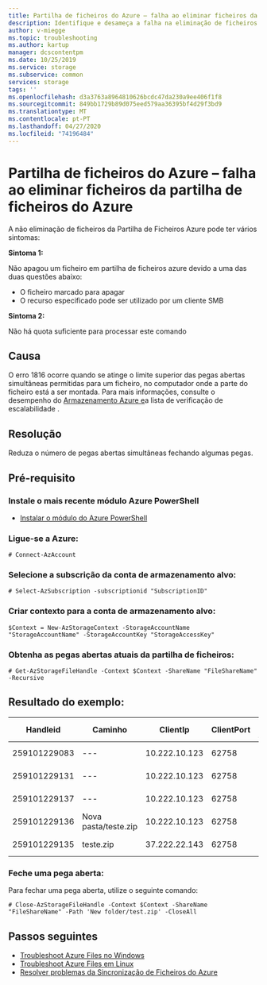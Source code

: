```yaml
---
title: Partilha de ficheiros do Azure – falha ao eliminar ficheiros da partilha de ficheiros do Azure
description: Identifique e desameça a falha na eliminação de ficheiros da Partilha de Ficheiros Azure.
author: v-miegge
ms.topic: troubleshooting
ms.author: kartup
manager: dcscontentpm
ms.date: 10/25/2019
ms.service: storage
ms.subservice: common
services: storage
tags: ''
ms.openlocfilehash: d3a3763a8964810626bcdc47da230a9ee406f1f8
ms.sourcegitcommit: 849bb1729b89d075eed579aa36395bf4d29f3bd9
ms.translationtype: MT
ms.contentlocale: pt-PT
ms.lasthandoff: 04/27/2020
ms.locfileid: "74196484"
---
```

# <a name="azure-file-share--failed-to-delete-files-from-azure-file-share"></a>Partilha de ficheiros do Azure – falha ao eliminar ficheiros da partilha de ficheiros do Azure

A não eliminação de ficheiros da Partilha de Ficheiros Azure pode ter vários sintomas:

**Sintoma 1:**

Não apagou um ficheiro em partilha de ficheiros azure devido a uma das duas questões abaixo:

* O ficheiro marcado para apagar
* O recurso especificado pode ser utilizado por um cliente SMB

**Sintoma 2:**

Não há quota suficiente para processar este comando

## <a name="cause"></a>Causa

O erro 1816 ocorre quando se atinge o limite superior das pegas abertas simultâneas permitidas para um ficheiro, no computador onde a parte do ficheiro está a ser montada. Para mais informações, consulte o desempenho do [Armazenamento Azure e](https://docs.microsoft.com/azure/storage/blobs/storage-performance-checklist)a lista de verificação de escalabilidade .

## <a name="resolution"></a>Resolução

Reduza o número de pegas abertas simultâneas fechando algumas pegas.

## <a name="prerequisite"></a>Pré-requisito

### <a name="install-the-latest-azure-powershell-module"></a>Instale o mais recente módulo Azure PowerShell

* [Instalar o módulo do Azure PowerShell](https://docs.microsoft.com/powershell/azure/install-az-ps)

### <a name="connect-to-azure"></a>Ligue-se a Azure:

```
# Connect-AzAccount
```

### <a name="select-the-subscription-of-the-target-storage-account"></a>Selecione a subscrição da conta de armazenamento alvo:

```
# Select-AzSubscription -subscriptionid "SubscriptionID"
```

### <a name="create-context-for-the-target-storage-account"></a>Criar contexto para a conta de armazenamento alvo:

```
$Context = New-AzStorageContext -StorageAccountName "StorageAccountName" -StorageAccountKey "StorageAccessKey"
```

### <a name="get-the-current-open-handles-of-the-file-share"></a>Obtenha as pegas abertas atuais da partilha de ficheiros:

```
# Get-AzStorageFileHandle -Context $Context -ShareName "FileShareName" -Recursive
```

## <a name="example-result"></a>Resultado do exemplo:

|Handleid|Caminho|ClientIp|ClientPort|Hora Aberta|LastReconnectTime|Fileid|Paria|SessãoId|
|---|---|---|---|---|---|---|---|---|
|259101229083|---|10.222.10.123|62758|2019-10-05|12:16:50Z|0|0|9507758546259807489|
|259101229131|---|10.222.10.123|62758|2019-10-05|12:36:20Z|0|0|9507758546259807489|
|259101229137|---|10.222.10.123|62758|2019-10-05|12:36:53Z|0|0|9507758546259807489|
|259101229136|Nova pasta/teste.zip|10.222.10.123|62758|2019-10-05|12:36:29Z|13835132822072852480|9223446803645464576|9507758546259807489|
|259101229135|teste.zip|37.222.22.143|62758|2019-10-05|12:36:24Z|11529250230440558592|0|9507758546259807489|

### <a name="close-an-open-handle"></a>Feche uma pega aberta:

Para fechar uma pega aberta, utilize o seguinte comando:

```
# Close-AzStorageFileHandle -Context $Context -ShareName "FileShareName" -Path 'New folder/test.zip' -CloseAll
```

## <a name="next-steps"></a>Passos seguintes

* [Troubleshoot Azure Files no Windows](storage-troubleshoot-windows-file-connection-problems.md)
* [Troubleshoot Azure Files em Linux](storage-troubleshoot-linux-file-connection-problems.md)
* [Resolver problemas da Sincronização de Ficheiros do Azure](storage-sync-files-troubleshoot.md)
